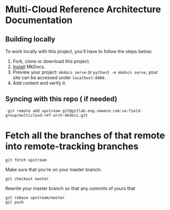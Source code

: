 # Multi-Cloud Reference Architecture Documentation

## Building locally

To work locally with this project, you'll have to follow the steps below:

1. Fork, clone or download this project.
2. [Install][] MkDocs.
3. Preview your project: `mkdocs serve` or `python3 -m mkdocs serve`, your site can be accessed under `localhost:8000.`
4. Add content and verify it.

## Syncing with this repo ( if needed)
```
 git remote add upstream git@gitlab.eng.vmware.com:sa-field-group/multicloud-ref-arch-mkdocs.git
```

# Fetch all the branches of that remote into remote-tracking branches

```
git fetch upstream
```

Make sure that you're on your master branch:
```
git checkout master
```
Rewrite your master branch so that any commits of yours that
```
git rebase upstream/master
git push  
```



[install]: http://www.mkdocs.org/#installation
